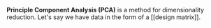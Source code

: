 **Principle Component Analysis (PCA)** is a method for dimensionality reduction. Let's say we have data in the form of a [[design matrix]].